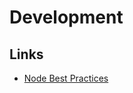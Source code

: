 # Development

## Links
- [Node Best Practices](https://github.com/goldbergyoni/nodebestpractices#readme)